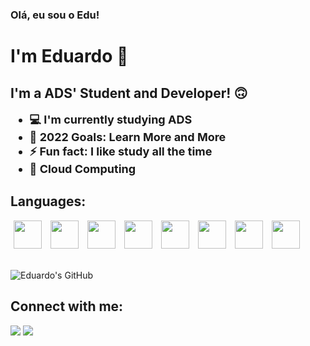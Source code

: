 ### Olá, eu sou o Edu!
<!--
**devlovato/devlovato** is a ✨ _special_ ✨ repository because its `README.md` (this file) appears on your GitHub profile.

Here are some ideas to get you started:

- 🔭 I’m currently working on ...
- 🌱 I’m currently learning ...
- 👯 I’m looking to collaborate on ...
- 🤔 I’m looking for help with ...
- 💬 Ask me about ...
- 📫 How to reach me: ...
- 😄 Pronouns: ...
- ⚡ Fun fact: ...
--><h1>I'm Eduardo 👋</h1>

## I'm a ADS' Student and Developer! 🙃

<ul style="margin-top:10px; font-size:18px">
<li><strong>💻 I'm currently studying ADS</strong> </li>
<li><strong>🚀 2022 Goals: Learn More and More</strong></li>
<li><strong>⚡ Fun fact: I like study all the time</strong></li>
<li><strong>🥰 Cloud Computing</strong></li>  
</ul>

## Languages:

<div style="display: inline-block;">
<img style="width:45px; margin:0px 5px" src="https://cdn.jsdelivr.net/gh/devicons/devicon/icons/html5/html5-original.svg" />
<img style="width:45px; margin:0px 5px" src="https://cdn.jsdelivr.net/gh/devicons/devicon/icons/css3/css3-original.svg" />
<img style="width:45px; margin:0px 5px" src="https://cdn.jsdelivr.net/gh/devicons/devicon/icons/c/c-original.svg" />
<img style="width:45px; margin:0px 5px" src="https://cdn.jsdelivr.net/gh/devicons/devicon/icons/csharp/csharp-original.svg" />
<img style="width:45px; margin:0px 5px" src="https://cdn.jsdelivr.net/gh/devicons/devicon/icons/php/php-original.svg"/>
<img style="width:45px; margin:0px 5px" src="https://cdn.jsdelivr.net/gh/devicons/devicon/icons/mysql/mysql-original.svg" />
<img style="width:45px; margin:0px 5px" src="https://cdn.jsdelivr.net/gh/devicons/devicon/icons/python/python-original.svg" />
<img style="width:45px; margin:0px 5px" src="https://cdn.jsdelivr.net/gh/devicons/devicon/icons/qt/qt-original.svg" />
</div>
<div style="display:inline-block;">
<br> 

![Eduardo's GitHub](https://github-readme-stats.vercel.app/api?username=devlovato&show_icons=true&theme=blueberry)

<h2><strong>Connect with me:</strong></h2>
<div>
<a href="https://www.linkedin.com/in/eduardo-silva17/" target="_blank"><img src="https://img.shields.io/badge/-LinkedIn-%230077B5?style=for-the-badge&logo=linkedin&logoColor=white" target="_blank"></a> 
<a href = "lovato.py@gmail.com"><img src="https://img.shields.io/badge/Gmail-D14836?style=for-the-badge&logo=gmail&logoColor=white" target="_blank"></a>
</div>
